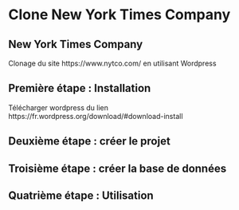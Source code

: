 <!DOCTYPE html>
<html lang="en">
<head>
	<meta name="viewport" content="width=device-width" />
	<meta http-equiv="Content-Type" content="text/html; charset=utf-8" />
	<!-- <title>WordPress &#8250; ReadMe</title> -->
	<link rel="stylesheet" href="wp-admin/css/install.css?ver=20100228" type="text/css" />
</head>
<body>

<h1> Clone New York Times Company </h1>

<h2>New York Times Company</h2>

<p>Clonage du site https://www.nytco.com/ en utilisant Wordpress</p>

<h2>Première étape : Installation</h2>

<p>Télécharger wordpress du lien https://fr.wordpress.org/download/#download-install</p>

<h2>Deuxième étape : créer le projet</h2>

<h2>Troisième étape : créer la base de données</h2>

<h2>Quatrième étape : Utilisation</h2>



</body>
</html>

